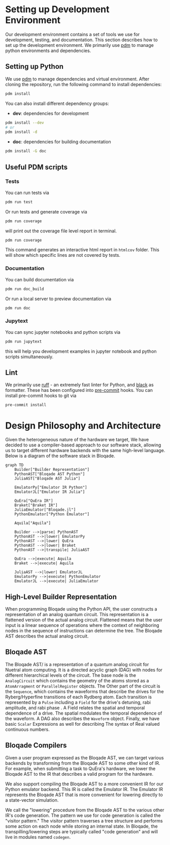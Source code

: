 # Setting up Development Environment

Our development environment contains a set of tools we use
for development, testing, and documentation. This section
describes how to set up the development environment. We primarily
use [pdm](https://pdm.fming.dev/) to manage python environments
and dependencies.

## Setting up Python

We use [pdm](https://pdm.fming.dev/) to manage dependencies and virtual environment.
After cloning the repository, run the following command to install dependencies:

```bash
pdm install
```

You can also install different dependency groups:

- **dev**: dependencies for development

```bash
pdm install --dev
# or
pdm install -d
```

- **doc**: dependencies for building documentation

```bash
pdm install -G doc
```

## Useful PDM scripts

### Tests

You can run tests via

```bash
pdm run test
```

Or run tests and generate coverage via

```bash
pdm run coverage
```

will print out the coverage file level report in terminal.

```bash
pdm run coverage
```

This command generates an interactive html report in `htmlcov` folder.
This will show which specific lines are not covered by tests.

### Documentation

You can build documentation via

```bash
pdm run doc_build
```

Or run a local server to preview documentation via

```bash
pdm run doc
```

### Jupytext

You can sync jupyter notebooks and python scripts via

```bash
pdm run jupytext
```

this will help you development examples in jupyter notebook and python scripts simultaneously.

## Lint

We primarily use [ruff](https://github.com/charliermarsh/ruff) - an extremely fast linter for Python, and
[black](https://github.com/psf/black) as formatter. These has been configured into [pre-commit](https://pre-commit.com/) hooks. You can install pre-commit hooks to git via

```bash
pre-commit install
```

# Design Philosophy and Architecture

Given the heterogeneous nature of the hardware we target,
We have decided to use a compiler-based approach to our software
stack, allowing us to target different hardware backends
with the same high-level language. Below is a diagram of the
software stack in Bloqade.

```mermaid
graph TD
    Builder["Builder Representation"]
    PythonAST["Bloqade AST Python"]
    JuliaAST["Bloqade AST Julia"]

    EmulatorPy["Emulator IR Python"]
    EmulatorJL["Emulator IR Julia"]

    QuEra["QuEra IR"]
    Braket["Braket IR"]
    JuliaEmulator["Bloqade.jl"]
    PythonEmulator["Python Emulator"]

    Aquila["Aquila"]

    Builder -->|parse| PythonAST
    PythonAST -->|lower| EmulatorPy
    PythonAST -->|lower| QuEra
    PythonAST -->|lower| Braket
    PythonAST -->|transpile| JuliaAST

    QuEra -->|execute| Aquila
    Braket -->|execute| Aquila

    JuliaAST -->|lower| EmulatorJL
    EmulatorPy -->|execute| PythonEmulator
    EmulatorJL -->|execute| JuliaEmulator

```

## High-Level Builder Representation

When programming Bloqade using the Python API, the user constructs a representation of an analog quantum
circuit. This representation is a flattened version of
the actual analog circuit. Flattened means that the user
input is a linear sequence of operations where the context of neighboring nodes in the sequence
of instructions can determine the tree. The Bloqade AST describes the actual analog circuit.

## Bloqade AST

The Bloqade AST/ is a representation of a quantum analog circuit for
Nuetral atom computing. It is a directed acyclic graph (DAG) with nodes
for different hierarchical levels of the circuit. The base node is the
`AnalogCircuit` which contains the geometry of the atoms stored as a
`AtomArragment` or `ParallelRegister` objects. The Other part of the
circuit is the `Sequence`, which contains the waveforms that describe
the drives for the Ryberg/Hyperfine transitions of
each Rydberg atom. Each transition is represented by a `Pulse` including
a `Field` for the drive's detuning, rabi amplitude, and rabi phase
. A Field relates the spatial and temporal dependence
of a drive. The spatial modulates the temporal dependence of the
waveform. A DAG also describes the `Waveform` object. Finally, we have basic `Scalar` Expressions as well for describing
The syntax of Real valued continuous numbers.

## Bloqade Compilers

Given a user program expressed as the Bloqade AST, we can target various
backends by transforming from the Bloqade AST to some other kind of IR.
For example, when submitting a task to QuEra's hardware, we lower the
Bloqade AST to the IR that describes a valid program for the hardware.

We also support compiling the Bloqade AST to a more convenient IR for our
Python emulator backend. This IR is called the Emulator IR. The Emulator IR
represents the Bloqade AST that is more convenient for lowering
directly to a state-vector simulation.

We call the "lowering" procedure from the Bloqade AST to the various other
IR's code generation. The pattern we use for code generation is called
the "visitor pattern." The visitor pattern traverses a tree
structure and performs some action on each node while storing an internal
state. In Bloqade, the transpilling/lowering steps are typically called
"code generation" and will live in modules named `codegen`.
